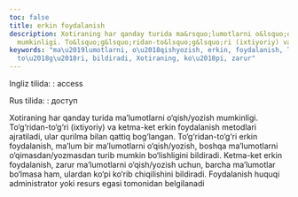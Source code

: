 ```yaml
---
toc: false
title: erkin foydalanish
description: Xotiraning har qanday turida ma&rsquo;lumotlarni o&lsquo;qish/yozish
  mumkinligi. To&lsquo;g&lsquo;ridan-to&lsquo;g&lsquo;ri (ixtiyoriy) va ketma...
keywords: "ma\u2019lumotlarni, o\u2018qishyozish, erkin, foydalanish, To\u2018g\u2018ridan,
  to\u2018g\u2018ri, bildiradi, Xotiraning, ko\u2018pi, zarur"
---
```


Ingliz tilida:
:   access

Rus tilida:
:   доступ

Xotiraning har qanday turida ma’lumotlarni o‘qish/yozish mumkinligi. To‘g‘ridan-to‘g‘ri (ixtiyoriy) va ketma-ket erkin foydalanish metodlari ajratiladi, ular qurilma bilan qattiq bog‘langan. To‘g‘ridan-to‘g‘ri erkin foydalanish, ma’lum bir ma’lumotlarni o‘qish/yozish, boshqa ma’lumotlarni o‘qimasdan/yozmasdan turib mumkin bo‘lishligini bildiradi. Ketma-ket erkin foydalanish, zarur ma’lumotlarni o‘qish/yozish uchun, barcha ma’lumotlar bo‘lmasa ham, ulardan ko‘pi ko‘rib chiqilishini bildiradi. Foydalanish huquqi administrator yoki resurs egasi tomonidan belgilanadi